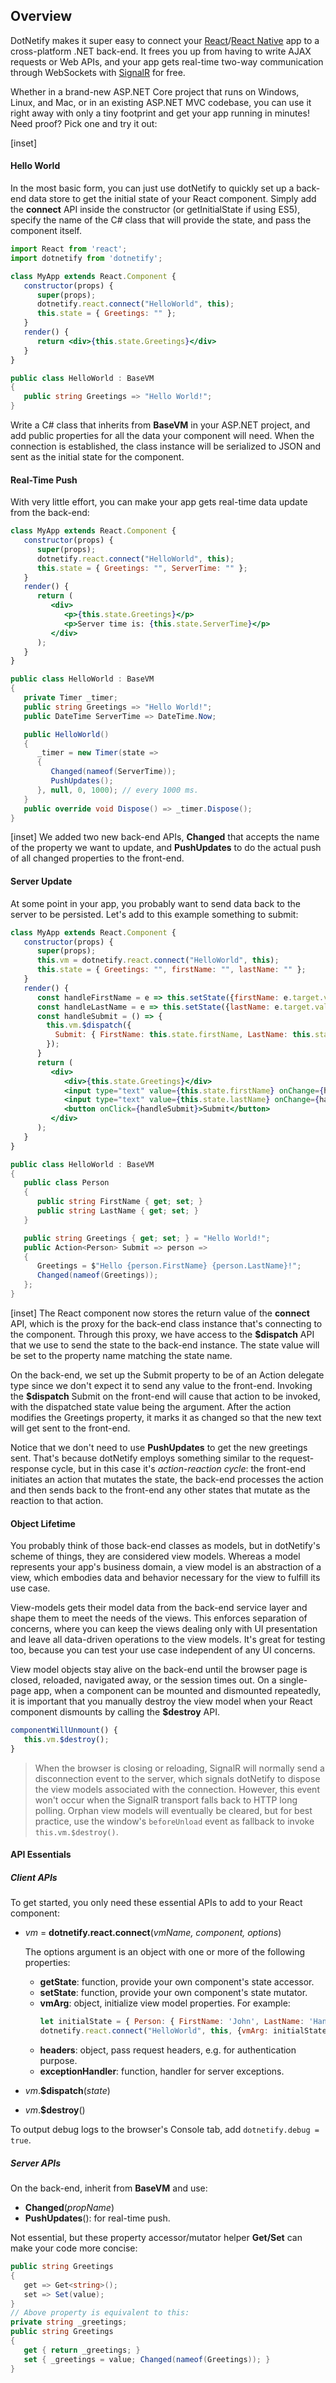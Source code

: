 ﻿## Overview

DotNetify makes it super easy to connect your [React](http://reactjs.org)/[React Native](https://facebook.github.io/react-native/) app to a cross-platform .NET back-end. It frees you up from having to write AJAX requests or Web APIs, and your app gets real-time two-way communication through WebSockets with [SignalR](https://docs.microsoft.com/en-us/aspnet/core/signalr/?view=aspnetcore-2.1) for free.

Whether in a brand-new ASP.NET Core project that runs on Windows, Linux, and Mac, or in an existing ASP.NET MVC codebase, you can use it right away with only a tiny footprint and get your app running in minutes! Need proof? Pick one and try it out:

[inset]

#### Hello World

In the most basic form, you can just use dotNetify to quickly set up a back-end data store to get the initial state of your React component. Simply add the __connect__ API inside the constructor (or getInitialState if using ES5), specify the name of the C# class that will provide the state, and pass the component itself.

```jsx
import React from 'react';
import dotnetify from 'dotnetify';

class MyApp extends React.Component {
   constructor(props) {
      super(props);
      dotnetify.react.connect("HelloWorld", this);
      this.state = { Greetings: "" };
   }
   render() {
      return <div>{this.state.Greetings}</div>
   }
}
```
```csharp
public class HelloWorld : BaseVM
{
   public string Greetings => "Hello World!";
}
```

Write a C# class that inherits from __BaseVM__ in your ASP.NET project, and add public properties for all the data your component will need. When the connection is established, the class instance will be serialized to JSON and sent as the initial state for the component.


#### Real-Time Push

With very little effort, you can make your app gets real-time data update from the back-end:

```jsx
class MyApp extends React.Component {
   constructor(props) {
      super(props);
      dotnetify.react.connect("HelloWorld", this);
      this.state = { Greetings: "", ServerTime: "" };
   }
   render() {
      return (
         <div>
            <p>{this.state.Greetings}</p>
            <p>Server time is: {this.state.ServerTime}</p>
         </div>
      );
   }
}
```
```csharp
public class HelloWorld : BaseVM
{
   private Timer _timer;
   public string Greetings => "Hello World!";
   public DateTime ServerTime => DateTime.Now;

   public HelloWorld()
   {
      _timer = new Timer(state =>
      {
         Changed(nameof(ServerTime));
         PushUpdates();
      }, null, 0, 1000); // every 1000 ms.
   }
   public override void Dispose() => _timer.Dispose();
} 
```
[inset]
We added two new back-end APIs, __Changed__ that accepts the name of the property we want to update, and __PushUpdates__ to do the actual push of all changed properties to the front-end.

#### Server Update

At some point in your app, you probably want to send data back to the server to be persisted. Let's add to this example something to submit:

```jsx
class MyApp extends React.Component {
   constructor(props) {
      super(props);
      this.vm = dotnetify.react.connect("HelloWorld", this);
      this.state = { Greetings: "", firstName: "", lastName: "" };
   }
   render() {
      const handleFirstName = e => this.setState({firstName: e.target.value});
      const handleLastName = e => this.setState({lastName: e.target.value});
      const handleSubmit = () => {
        this.vm.$dispatch({
          Submit: { FirstName: this.state.firstName, LastName: this.state.lastName }
        });
      }
      return (
         <div>
            <div>{this.state.Greetings}</div>
            <input type="text" value={this.state.firstName} onChange={handleFirstName} />
            <input type="text" value={this.state.lastName} onChange={handleLastName} />
            <button onClick={handleSubmit}>Submit</button>
         </div>
      );
   }
}
```
```csharp
public class HelloWorld : BaseVM
{
   public class Person
   {
      public string FirstName { get; set; }
      public string LastName { get; set; }
   }

   public string Greetings { get; set; } = "Hello World!";
   public Action<Person> Submit => person =>
   {
      Greetings = $"Hello {person.FirstName} {person.LastName}!";
      Changed(nameof(Greetings));
   };
}
```
[inset]
The React component now stores the return value of the __connect__ API, which is the proxy for the back-end class instance that's connecting to the component. Through this proxy, we have access to the __$dispatch__ API that we use to send the state to the back-end instance. The state value will be set to the property name matching the state name.

On the back-end, we set up the Submit property to be of an Action delegate type since we don't expect it to send any value to the front-end. Invoking the __$dispatch__ Submit on the front-end will cause that action to be invoked, with the dispatched state value being the argument. After the action modifies the Greetings property, it marks it as changed so that the new text will get sent to the front-end.

Notice that we don't need to use __PushUpdates__ to get the new greetings sent. That's because dotNetify employs something similar to the request-response cycle, but in this case it's _action-reaction cycle_: the front-end initiates an action that mutates the state, the back-end processes the action and then sends back to the front-end any other states that mutate as the reaction to that action.


#### Object Lifetime

You probably think of those back-end classes as models, but in dotNetify's scheme of things, they are considered view models. Whereas a model represents your app's business domain, a view model is an abstraction of a view, which embodies data and behavior necessary for the view to fulfill its use case.

View-models gets their model data from the back-end service layer and shape them to meet the needs of the views. This enforces separation of concerns, where you can keep the views dealing only with UI presentation and leave all data-driven operations to the view models. It's great for testing too, because you can test your use case independent of any UI concerns.

View model objects stay alive on the back-end until the browser page is closed, reloaded, navigated away, or the session times out. On a single-page app, when a component can be mounted and dismounted repeatedly, it is important that you manually destroy the view model when your React component dismounts by calling the __$destroy__ API.

```jsx
componentWillUnmount() {
   this.vm.$destroy();
}
```
> When the browser is closing or reloading, SignalR will normally send a disconnection event to the server, which signals dotNetify to dispose the view models associated with the connection.  However, this event won't occur when the SignalR transport falls back to HTTP long polling.  Orphan view models will eventually be cleared, but for best practice, use the window's `beforeUnload` event as fallback to invoke `this.vm.$destroy()`.  

#### API Essentials

##### Client APIs
To get started, you only need these essential APIs to add to your React component:

- _vm_ = __dotnetify.react.connect__(_vmName, component, options_)<br/>

   The options argument is an object with one or more of the following properties:
   - __getState__: function, provide your own component's state accessor.
   - __setState__: function, provide your own component's state mutator.
   - __vmArg__: object, initialize view model properties. 
      For example:
      ```jsx
      let initialState = { Person: { FirstName: 'John', LastName: 'Hancock' } };
      dotnetify.react.connect("HelloWorld", this, {vmArg: initialState});
      ```
   - __headers__: object, pass request headers, e.g. for authentication purpose.
   - __exceptionHandler__: function, handler for server exceptions.


- _vm_.__$dispatch__(_state_)
- _vm_.__$destroy__()

To output debug logs to the browser's Console tab, add `dotnetify.debug = true`.

##### Server APIs
On the back-end, inherit from __BaseVM__ and use:
- __Changed__(_propName_)
- __PushUpdates__(): for real-time push.

Not essential, but these property accessor/mutator helper __Get/Set__ can make your code more concise:

```csharp
public string Greetings
{
   get => Get<string>();
   set => Set(value);
}
// Above property is equivalent to this:
private string _greetings;
public string Greetings
{
   get { return _greetings; }
   set { _greetings = value; Changed(nameof(Greetings)); }
}
```
